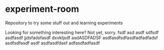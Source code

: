 # experiment-room
Repository to try some stuff out and learning experiments

Looking for something interesting here? Not yet, sorry.
fsdf
asd
asdf
sdfsdf
asdfasdf
jjdsfadsfasdf
dxvkljsdf
asdASDFADSF
asdfasdfsdfasdfadfadfadsf
asdfsdfasdf
asdf
asdfasdfdasf
adfasdfadfasdf
